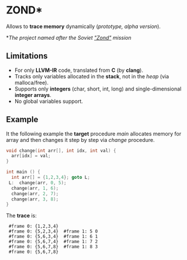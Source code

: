 # ZOND*
Allows to **trace memory** dynamically (*prototype, alpha version*).

\**The project named after the Soviet ["Zond"](https://en.wikipedia.org/wiki/Zond_3) mission*

## Limitations
* For only **LLVM-IR** code, translated from **C** (by **clang**).
* Tracks only variables allocated in the **stack**, not in the *heap* (via malloca/free).
* Supports only **integers** (char, short, int, long) and single-dimensional **integer arrays**.
* No global variables support.

## Example
It the following example the **target** procedure *main* allocates memory for array and then changes it step by step via *change* procedure.
```C
void change(int arr[], int idx, int val) {
  arr[idx] = val;
}

int main () {
  int arr[] = {1,2,3,4}; goto L;
 L:  change(arr, 0, 5);
  change(arr, 1, 6);
  change(arr, 2, 7);
  change(arr, 3, 8);
}
```
The **trace** is:
```
 #frame 0: {1,2,3,4} 
 #frame 0: {5,2,3,4}  #frame 1: 5 0 
 #frame 0: {5,6,3,4}  #frame 1: 6 1 
 #frame 0: {5,6,7,4}  #frame 1: 7 2 
 #frame 0: {5,6,7,8}  #frame 1: 8 3 
 #frame 0: {5,6,7,8} 
```
